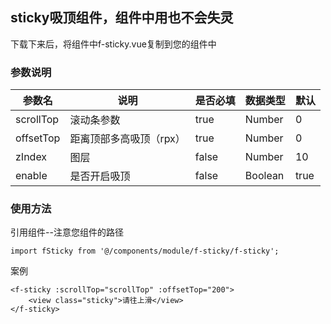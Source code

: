 ## sticky吸顶组件，组件中用也不会失灵

下载下来后，将组件中f-sticky.vue复制到您的组件中

### 参数说明

| 参数名     | 说明						| 是否必填	| 数据类型	| 默认		|
| -------	| -------					| -------	| -------	| -------	|
| scrollTop	| 滚动条参数				    |  true		|  Number	|    0		|
| offsetTop	| 距离顶部多高吸顶（rpx）	    |  true		|  Number	|    0		|
| zIndex	| 图层						|  false	|  Number	|    10		|
| enable	| 是否开启吸顶				|  false	|  Boolean	|    true	|

### 使用方法

引用组件--注意您组件的路径
```
import fSticky from '@/components/module/f-sticky/f-sticky';
```

案例

```
<f-sticky :scrollTop="scrollTop" :offsetTop="200">
	<view class="sticky">请往上滑</view>
</f-sticky>
```

